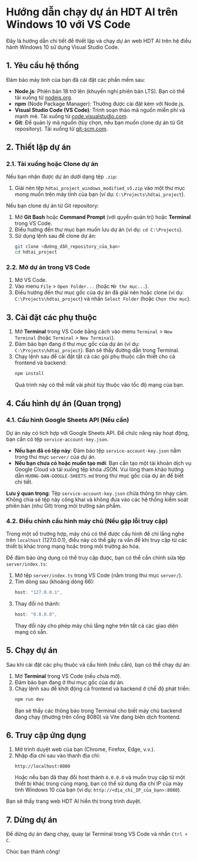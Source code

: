 # Hướng dẫn chạy dự án HDT AI trên Windows 10 với VS Code

Đây là hướng dẫn chi tiết để thiết lập và chạy dự án web HDT AI trên hệ điều hành Windows 10 sử dụng Visual Studio Code.

## 1. Yêu cầu hệ thống

Đảm bảo máy tính của bạn đã cài đặt các phần mềm sau:

*   **Node.js**: Phiên bản 18 trở lên (khuyến nghị phiên bản LTS). Bạn có thể tải xuống từ [nodejs.org](https://nodejs.org/).
*   **npm** (Node Package Manager): Thường được cài đặt kèm với Node.js.
*   **Visual Studio Code (VS Code)**: Trình soạn thảo mã nguồn miễn phí và mạnh mẽ. Tải xuống từ [code.visualstudio.com](https://code.visualstudio.com/).
*   **Git**: Để quản lý mã nguồn (tùy chọn, nếu bạn muốn clone dự án từ Git repository). Tải xuống từ [git-scm.com](https://git-scm.com/).

## 2. Thiết lập dự án

### 2.1. Tải xuống hoặc Clone dự án

Nếu bạn nhận được dự án dưới dạng tệp `.zip`:

1.  Giải nén tệp `hdtai_project_windows_modified_v5.zip` vào một thư mục mong muốn trên máy tính của bạn (ví dụ: `C:\Projects\hdtai_project`).

Nếu bạn clone dự án từ Git repository:

1.  Mở **Git Bash** hoặc **Command Prompt** (với quyền quản trị) hoặc **Terminal** trong VS Code.
2.  Điều hướng đến thư mục bạn muốn lưu dự án (ví dụ: `cd C:\Projects`).
3.  Sử dụng lệnh sau để clone dự án:
    ```bash
    git clone <đường_dẫn_repository_của_bạn>
    cd hdtai_project
    ```

### 2.2. Mở dự án trong VS Code

1.  Mở VS Code.
2.  Vào menu `File` > `Open Folder...` (hoặc `Mở thư mục...`).
3.  Điều hướng đến thư mục gốc của dự án đã giải nén hoặc clone (ví dụ: `C:\Projects\hdtai_project`) và nhấn `Select Folder` (hoặc `Chọn thư mục`).

## 3. Cài đặt các phụ thuộc

1.  Mở **Terminal** trong VS Code bằng cách vào menu `Terminal` > `New Terminal` (hoặc `Terminal` > `New Terminal`).
2.  Đảm bảo bạn đang ở thư mục gốc của dự án (ví dụ: `C:\Projects\hdtai_project`). Bạn sẽ thấy đường dẫn trong Terminal.
3.  Chạy lệnh sau để cài đặt tất cả các gói phụ thuộc cần thiết cho cả frontend và backend:
    ```bash
    npm install
    ```
    Quá trình này có thể mất vài phút tùy thuộc vào tốc độ mạng của bạn.

## 4. Cấu hình dự án (Quan trọng)

### 4.1. Cấu hình Google Sheets API (Nếu cần)

Dự án này có tích hợp với Google Sheets API. Để chức năng này hoạt động, bạn cần có tệp `service-account-key.json`.

*   **Nếu bạn đã có tệp này**: Đảm bảo tệp `service-account-key.json` nằm trong thư mục `server/` của dự án.
*   **Nếu bạn chưa có hoặc muốn tạo mới**: Bạn cần tạo một tài khoản dịch vụ Google Cloud và tải xuống tệp khóa JSON. Vui lòng tham khảo hướng dẫn `HUONG-DAN-GOOGLE-SHEETS.md` trong thư mục gốc của dự án để biết chi tiết.

**Lưu ý quan trọng**: Tệp `service-account-key.json` chứa thông tin nhạy cảm. Không chia sẻ tệp này công khai và không đưa vào các hệ thống kiểm soát phiên bản (như Git) trong môi trường sản phẩm.

### 4.2. Điều chỉnh cấu hình máy chủ (Nếu gặp lỗi truy cập)

Trong một số trường hợp, máy chủ có thể được cấu hình để chỉ lắng nghe trên `localhost` (127.0.0.1), điều này có thể gây ra vấn đề khi truy cập từ các thiết bị khác trong mạng hoặc trong môi trường ảo hóa.

Để đảm bảo ứng dụng có thể truy cập được, bạn có thể cần chỉnh sửa tệp `server/index.ts`:

1.  Mở tệp `server/index.ts` trong VS Code (nằm trong thư mục `server/`).
2.  Tìm dòng sau (khoảng dòng 66):
    ```typescript
    host: "127.0.0.1",
    ```
3.  Thay đổi nó thành:
    ```typescript
    host: "0.0.0.0",
    ```
    Thay đổi này cho phép máy chủ lắng nghe trên tất cả các giao diện mạng có sẵn.

## 5. Chạy dự án

Sau khi cài đặt các phụ thuộc và cấu hình (nếu cần), bạn có thể chạy dự án:

1.  Mở **Terminal** trong VS Code (nếu chưa mở).
2.  Đảm bảo bạn đang ở thư mục gốc của dự án.
3.  Chạy lệnh sau để khởi động cả frontend và backend ở chế độ phát triển:
    ```bash
    npm run dev
    ```
    Bạn sẽ thấy các thông báo trong Terminal cho biết máy chủ backend đang chạy (thường trên cổng 8080) và Vite đang biên dịch frontend.

## 6. Truy cập ứng dụng

1.  Mở trình duyệt web của bạn (Chrome, Firefox, Edge, v.v.).
2.  Nhập địa chỉ sau vào thanh địa chỉ:
    ```
    http://localhost:8080
    ```
    Hoặc nếu bạn đã thay đổi host thành `0.0.0.0` và muốn truy cập từ một thiết bị khác trong cùng mạng, bạn có thể sử dụng địa chỉ IP của máy tính Windows 10 của bạn (ví dụ: `http://<địa_chỉ_IP_của_bạn>:8080`).

Bạn sẽ thấy trang web HDT AI hiển thị trong trình duyệt.

## 7. Dừng dự án

Để dừng dự án đang chạy, quay lại Terminal trong VS Code và nhấn `Ctrl + C`.

Chúc bạn thành công!

